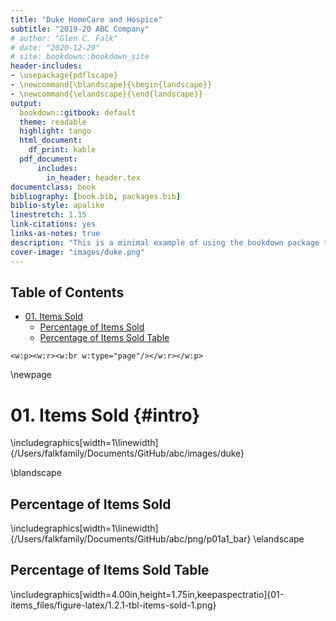 ```yaml
---
title: "Duke HomeCare and Hospice"
subtitle: "2019-20 ABC Company"
# author: "Glen C. Falk"
# date: "2020-12-29"
# site: bookdown::bookdown_site
header-includes:
- \usepackage{pdflscape}
- \newcommand{\blandscape}{\begin{landscape}}
- \newcommand{\elandscape}{\end{landscape}}
output:
  bookdown::gitbook: default
  theme: readable  
  highlight: tango
  html_document:
    df_print: kable
  pdf_document:
      includes:
        in_header: header.tex
documentclass: book
bibliography: [book.bib, packages.bib]
biblio-style: apalike
linestretch: 1.15
link-citations: yes
links-as-notes: true
description: "This is a minimal example of using the bookdown package to write a book. The output format for this example is bookdown::gitbook."
cover-image: "images/duke.png"
---
```




## Table of Contents

- [01. Items Sold](#intro)
    - [Percentage of Items Sold](#percentage-of-items-sold)
    - [Percentage of Items Sold Table](#percentage-of-items-sold-table)


<!-- Remember each Rmd file contains one and only one chapter, and a chapter is defined by the first-level heading `#`. -->

<!-- To compile this example to PDF, you need XeLaTeX. You are recommended to install TinyTeX (which includes XeLaTeX): <https://yihui.name/tinytex/>. -->

```{=openxml}
<w:p><w:r><w:br w:type="page"/></w:r></w:p>
```



<!--chapter:end:index.Rmd-->

\newpage
# 01. Items Sold {#intro}










\includegraphics[width=1\linewidth]{/Users/falkfamily/Documents/GitHub/abc/images/duke} 

\blandscape
## Percentage of Items Sold


\includegraphics[width=1\linewidth]{/Users/falkfamily/Documents/GitHub/abc/png/p01a1_bar} 
\elandscape

## Percentage of Items Sold Table

\includegraphics[width=4.00in,height=1.75in,keepaspectratio]{01-items_files/figure-latex/1.2.1-tbl-items-sold-1.png}

<!--chapter:end:01-items.Rmd-->

